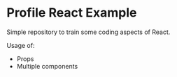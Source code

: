 # Profile React Example

Simple repository to train some coding aspects of React.

Usage of: 
<ul>
<li>Props</li>
<li>Multiple components</li>
